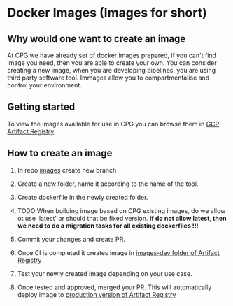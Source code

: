 # Docker Images (Images for short)

## Why would one want to create an image

At CPG we have already set of docker images prepared, if you can't find image you need, then you are able to create your own.
You can consider creating a new image, when you are developing pipelines, you are using third party software
tool.
Immages allow you to compartmentalise and control your environment.

## Getting started

To view the images available for use in CPG you can browse them in
[GCP Artifact Registry](https://console.cloud.google.com/artifacts/docker/cpg-common/australia-southeast1/images?orgonly=true&project=cpg-common&supportedpurview=project)

## How to create an image

1. In repo [images](https://github.com/populationgenomics/images) create new branch

2. Create a new folder, name it according to the name of the tool.

3. Create dockerfile in the newly created folder.

4. TODO When building image based on CPG existing images, do we allow ot use 'latest' or should that be fixed version.
**If do not allow latest, then we need to do a migration tasks for all existing dockerfiles !!!**

5. Commit your changes and create PR.

6. Once CI is completed it creates image in [images-dev folder of Artifact Registry](https://console.cloud.google.com/artifacts/docker/cpg-common/australia-southeast1/images-dev?orgonly=true&project=cpg-common&supportedpurview=project)

7. Test your newly created image depending on your use case.

8. Once tested and approved, merged your PR. This will automatically deploy image to [production version of Artifact Registry](https://console.cloud.google.com/artifacts/docker/cpg-common/australia-southeast1/images?orgonly=true&project=cpg-common&supportedpurview=project)

